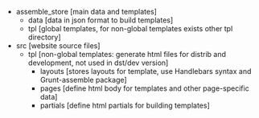 ﻿- assemble_store [main data and templates]
	+ data [data in json format to build templates]
	+ tpl [global templates, for non-global templates exists other tpl directory]
- src [website source files]
	+ tpl [non-global templates: generate html files for distrib and development, not used in dst/dev version]
		- layouts [stores layouts for template, use Handlebars syntax and Grunt-assemble package]
		- pages [define html body for templates and other page-specific data]
		- partials [define html partials for building templates]